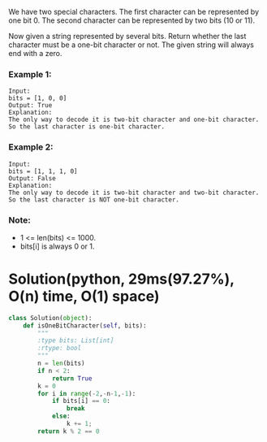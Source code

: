 We have two special characters. The first character can be represented by one bit 0. The second character can be represented by two bits (10 or 11).

Now given a string represented by several bits. Return whether the last character must be a one-bit character or not. The given string will always end with a zero.

### Example 1:
```
Input: 
bits = [1, 0, 0]
Output: True
Explanation: 
The only way to decode it is two-bit character and one-bit character. So the last character is one-bit character.
```
### Example 2:
```
Input: 
bits = [1, 1, 1, 0]
Output: False
Explanation: 
The only way to decode it is two-bit character and two-bit character. So the last character is NOT one-bit character.
```
### Note:
* 1 <= len(bits) <= 1000.
* bits[i] is always 0 or 1.
# Solution(python, 29ms(97.27%), O(n) time, O(1) space)
```python
class Solution(object):
    def isOneBitCharacter(self, bits):
        """
        :type bits: List[int]
        :rtype: bool
        """
        n = len(bits)
        if n < 2:
            return True
        k = 0
        for i in range(-2,-n-1,-1):
            if bits[i] == 0:
                break
            else:
                k += 1;
        return k % 2 == 0
```
